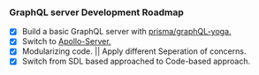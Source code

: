 ### GraphQL server Development Roadmap

* [x] Build a basic GraphQL server with [prisma/graphQL-yoga.](https://github.com/prisma-labs/graphql-yoga)
* [x] Switch to [Apollo-Server.](https://www.apollographql.com/docs/apollo-server/)
* [x] Modularizing code. || Apply different Seperation of concerns.
* [x] Switch from SDL based approached to Code-based approach.
